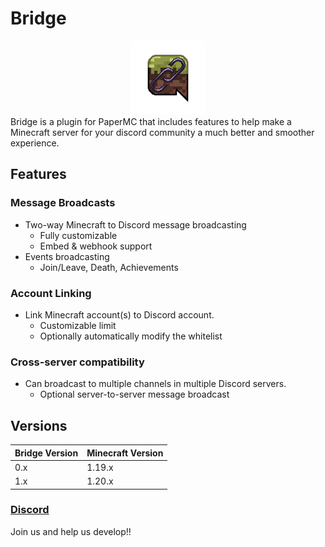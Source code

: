 # Bridge
<center>
<img src="/assets/logo.png"></img>
</center>
Bridge is a plugin for PaperMC that includes features to help make a Minecraft server for your discord community a much better and smoother experience.

## Features
### Message Broadcasts
- Two-way Minecraft to Discord message broadcasting
  - Fully customizable
  - Embed & webhook support
- Events broadcasting
  - Join/Leave, Death, Achievements
  
### Account Linking
- Link Minecraft account(s) to Discord account.
  - Customizable limit
  - Optionally automatically modify the whitelist

### Cross-server compatibility
- Can broadcast to multiple channels in multiple Discord servers.
  - Optional server-to-server message broadcast

## Versions
| Bridge Version | Minecraft Version |
|----------------|-------------------|
| 0.x            | 1.19.x            |
| 1.x            | 1.20.x            |

### [Discord](https://discord.gg/cHpVkgsEdP)
Join us and help us develop!!
